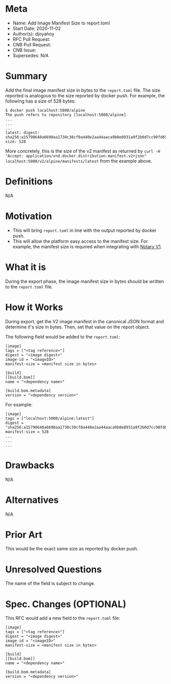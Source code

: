 # Meta
[meta]: #meta
- Name: Add Image Manifest Size to report.toml
- Start Date: 2020-11-02
- Author(s): djoyahoy
- RFC Pull Request:
- CNB Pull Request:
- CNB Issue:
- Supersedes: N/A

# Summary
[summary]: #summary

Add the final image manifest size in bytes to the `report.toml` file. The size reported is analogous to the size reported by docker push.
For example, the following has a size of 528 bytes:
```
$ docker push localhost:5000/alpine
The push refers to repository [localhost:5000/alpine]
...
...
...
latest: digest: sha256:a15790640a6690aa1730c38cf0a440e2aa44aaca9b0e8931a9f2b0d7cc90fd65 size: 528
``` 

More concretely, this is the size of the v2 manifest as returned by `curl -H "Accept: application/vnd.docker.distribution.manifest.v2+json" localhost:5000/v2/alpine/manifests/latest` from the example above. 

# Definitions
[definitions]: #definitions

N/A

# Motivation
[motivation]: #motivation

* This will bring `report.toml` in line with the output reported by docker push.
* This will allow the platform easy access to the manifest size. For example, the manifest size is required when integrating with [Notary V1](https://github.com/pivotal/kpack/blob/notary-rfc/rfcs/0001-notary-integration.md). 


# What it is
[what-it-is]: #what-it-is

During the export phase, the image manifest size in bytes should be written to the `report.toml` file.

# How it Works
[how-it-works]: #how-it-works

During export, get the V2 image manifest in the canonical JSON format and determine it's size in bytes. Then, set that value on the report object.

The following field would be added to the `report.toml`:
```
[image]
tags = ["<tag reference>"]
digest = "<image digest>"
image-id = "<imageID>"
manifest-size = <manifest size in bytes>

[build]
[[build.bom]]
name = "<dependency name>"

[build.bom.metadata]
version = "<dependency version>"
```

For example:
```
[image]
tags = ["localhost:5000/alpine:latest"]
digest = "sha256:a15790640a6690aa1730c38cf0a440e2aa44aaca9b0e8931a9f2b0d7cc90fd65"
manifest-size = 528
...
...
...
```

# Drawbacks
[drawbacks]: #drawbacks

N/A

# Alternatives
[alternatives]: #alternatives

N/A

# Prior Art
[prior-art]: #prior-art

This would be the exact same size as reported by docker push.

# Unresolved Questions
[unresolved-questions]: #unresolved-questions

The name of the field is subject to change.

# Spec. Changes (OPTIONAL)
[spec-changes]: #spec-changes

This RFC would add a new field to the `report.toml` file:
```
[image]
tags = ["<tag reference>"]
digest = "<image digest>"
image-id = "<imageID>"
manifest-size = <manifest size in bytes>

[build]
[[build.bom]]
name = "<dependency name>"

[build.bom.metadata]
version = "<dependency version>"
```
